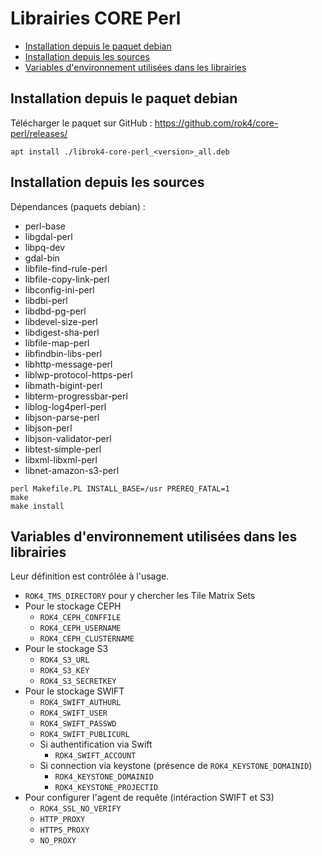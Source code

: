 # Librairies CORE Perl

- [Installation depuis le paquet debian](#installation-depuis-le-paquet-debian)
- [Installation depuis les sources](#installation-depuis-les-sources)
- [Variables d'environnement utilisées dans les librairies](#variables-denvironnement-utilisées-dans-les-librairies)


## Installation depuis le paquet debian

Télécharger le paquet sur GitHub : https://github.com/rok4/core-perl/releases/

```
apt install ./librok4-core-perl_<version>_all.deb
```

## Installation depuis les sources

Dépendances (paquets debian) :

* perl-base
* libgdal-perl
* libpq-dev
* gdal-bin
* libfile-find-rule-perl
* libfile-copy-link-perl
* libconfig-ini-perl
* libdbi-perl
* libdbd-pg-perl
* libdevel-size-perl
* libdigest-sha-perl
* libfile-map-perl
* libfindbin-libs-perl
* libhttp-message-perl
* liblwp-protocol-https-perl
* libmath-bigint-perl
* libterm-progressbar-perl
* liblog-log4perl-perl
* libjson-parse-perl
* libjson-perl
* libjson-validator-perl
* libtest-simple-perl
* libxml-libxml-perl
* libnet-amazon-s3-perl

```
perl Makefile.PL INSTALL_BASE=/usr PREREQ_FATAL=1
make
make install
```

## Variables d'environnement utilisées dans les librairies

Leur définition est contrôlée à l'usage.

* `ROK4_TMS_DIRECTORY` pour y chercher les Tile Matrix Sets
* Pour le stockage CEPH
    - `ROK4_CEPH_CONFFILE`
    - `ROK4_CEPH_USERNAME`
    - `ROK4_CEPH_CLUSTERNAME`
* Pour le stockage S3
    - `ROK4_S3_URL`
    - `ROK4_S3_KEY`
    - `ROK4_S3_SECRETKEY`
* Pour le stockage SWIFT
    - `ROK4_SWIFT_AUTHURL`
    - `ROK4_SWIFT_USER`
    - `ROK4_SWIFT_PASSWD`
    - `ROK4_SWIFT_PUBLICURL`
    - Si authentification via Swift
        - `ROK4_SWIFT_ACCOUNT`
    - Si connection via keystone (présence de `ROK4_KEYSTONE_DOMAINID`)
        - `ROK4_KEYSTONE_DOMAINID`
        - `ROK4_KEYSTONE_PROJECTID`
* Pour configurer l'agent de requête (intéraction SWIFT et S3)
    - `ROK4_SSL_NO_VERIFY`
    - `HTTP_PROXY`
    - `HTTPS_PROXY`
    - `NO_PROXY`